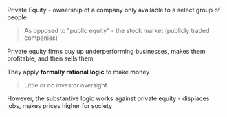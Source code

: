 Private Equity - ownership of a company only available to a select group of people

> As opposed to "public equity" - the stock market (publicly traded companies)

Private equity firms buy up underperforming businesses, makes them profitable, and then sells them

They apply **formally rational logic** to make money

> Little or no investor oversight

However, the substantive logic works against private equity - displaces jobs, makes prices higher for society
